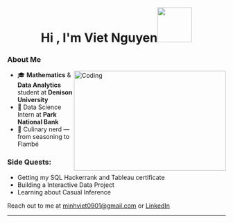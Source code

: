 <h1 align="center"><b>Hi , I'm Viet Nguyen</b><img src="https://media1.giphy.com/media/v1.Y2lkPTc5MGI3NjExMjR3d3dnaWs0ZnoybWpkbmo5dmVsdjJoMjBnYnYwaTExdGZhMWtzeCZlcD12MV9pbnRlcm5hbF9naWZfYnlfaWQmY3Q9cw/H3UaAR5GEDUIsJClVV/giphy.gif" width="80"></h1>

### About Me
<img align="right" alt="Coding" width="350" height="230" src="https://media3.giphy.com/media/v1.Y2lkPTc5MGI3NjExcmwxbXoyeXptZG44emMzZWE0OHl2cmszY2w4aTljZ2s1cHNjOXJ5eiZlcD12MV9pbnRlcm5hbF9naWZfYnlfaWQmY3Q9Zw/iiC8JsLnpIDq8/giphy.gif" >

- 🎓 **Mathematics** & **Data Analytics** student at **Denison University**
- 💼 Data Science Intern at **Park National Bank**
- 🍳 Culinary nerd — from seasoning to Flambé

### Side Quests:

- Getting my SQL Hackerrank and Tableau certificate
- Building a Interactive Data Project
- Learning about Casual Inference

Reach out to me at <a href="mailto:minhviet0901@gmail.com">minhviet0901@gmail.com</a> or <a href="https://www.linkedin.com/in/viet-nguyen90104/">LinkedIn</a>

---
</div>
